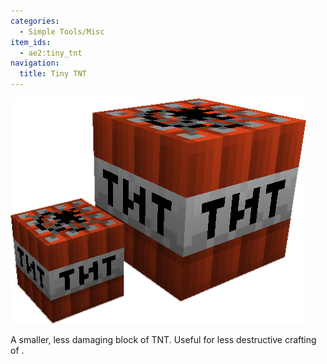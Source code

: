 ```yaml
---
categories:
  - Simple Tools/Misc
item_ids:
  - ae2:tiny_tnt
navigation:
  title: Tiny TNT
---
```


![A picture of Tiny TNT, next to regular TNT](../../assets/large/tiny_tnt2.png)

A smaller, less damaging block of TNT. Useful for less destructive crafting of <ItemLink id="quantum_entangled_singularity" />.

<RecipeFor id="tiny_tnt" />
